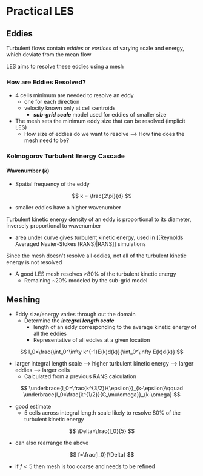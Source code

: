 # Practical LES

## Eddies

Turbulent flows contain *eddies* or *vortices* of varying scale and energy, which deviate from the mean flow

LES aims to resolve these eddies using a mesh

### How are Eddies Resolved?

- 4 cells minimum are needed to resolve an eddy
	- one for each direction
	- velocity known only at cell centroids
		- ***sub-grid scale*** model used for eddies of smaller size
- The mesh sets the minimum eddy size that can be resolved (implicit LES)
	- How size of eddies do we want to resolve --> How fine does the mesh need to be?

### Kolmogorov Turbulent Energy Cascade

#### Wavenumber $(k)$
- Spatial frequency of the eddy

$$
k = \frac{2\pi}{d}
$$

- smaller eddies have a higher wavenumber

Turbulent kinetic energy density of an eddy is proportional to its diameter, inversely proportional to wavenumber
- area under curve gives turbulent kinetic energy, used in [[Reynolds Averaged Navier-Stokes (RANS)|RANS]] simulations

Since the mesh doesn't resolve all eddies, not all of the turbulent kinetic energy is not resolved
- A good LES mesh resolves >80% of the turbulent kinetic energy
	- Remaining ~20% modeled by the sub-grid model

## Meshing

- Eddy size/energy varies through out the domain
	- Determine the ***integral length scale***	
		- length of an eddy corresponding to the average kinetic energy of all the eddies
		- Representative of all eddies at a given location

$$
l_0=\frac{\int_0^\infty k^{-1}E(k)d(k)}{\int_0^\infty E(k)d(k)}
$$

- larger integral length scale --> higher turbulent kinetic energy --> larger eddies --> larger cells
	- Calculated from a previous RANS calculation

$$
\underbrace{l_0=\frac{k^{3/2}}{\epsilon}}_{k-\epsilon}\qquad \underbrace{l_0=\frac{k^{1/2}}{C_\mu\omega}}_{k-\omega}
$$

- good estimate
	- 5 cells across integral length scale likely to resolve 80% of the turbulent kinetic energy

$$
\Delta=\frac{l_0}{5}
$$

- can also rearrange the above 

$$
f=\frac{l_0}{\Delta}
$$

- if $f < 5$ then mesh is too coarse and needs to be refined